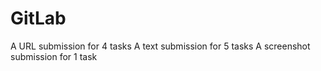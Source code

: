 # GitLab
A URL submission for 4 tasks  A text submission for 5 tasks  A screenshot submission for 1 task
